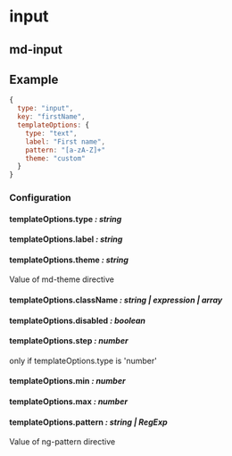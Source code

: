 input
=====

md-input
--------

Example
-------

```javascript
{
  type: "input",
  key: "firstName",
  templateOptions: {
    type: "text",
    label: "First name",
    pattern: "[a-zA-Z]+"
    theme: "custom"
  }
}
```

### Configuration

#### templateOptions.type *: string*

#### templateOptions.label *: string*

#### templateOptions.theme *: string*

Value of md-theme directive

#### templateOptions.className _: string | expression | array_

#### templateOptions.disabled _: boolean_

#### templateOptions.step *: number*

only if templateOptions.type is 'number'

#### templateOptions.min *: number*

#### templateOptions.max *: number*

#### templateOptions.pattern *: string | RegExp*

Value of ng-pattern directive
